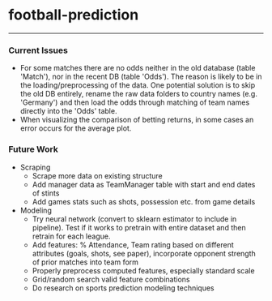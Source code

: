 # football-prediction


---


### Current Issues
- For some matches there are no odds neither in the old database (table 'Match'), nor in the recent DB (table 'Odds'). The reason is likely to be in the loading/preprocessing of the data. One potential solution is to skip the old DB entirely, rename the raw data folders to country names (e.g. 'Germany') and then load the odds through matching of team names directly into the 'Odds' table.
- When visualizing the comparison of betting returns, in some cases an error occurs for the average plot.

### Future Work
- Scraping
  - Scrape more data on existing structure
  - Add manager data as TeamManager table with start and end dates of stints
  - Add games stats such as shots, possession etc. from game details
- Modeling
  - Try neural network (convert to sklearn estimator to include in pipeline). Test if it works to pretrain with entire dataset and then retrain for each league.
  - Add features: % Attendance, Team rating based on different attributes (goals, shots, see paper), incorporate opponent strength of prior matches into team form
  - Properly preprocess computed features, especially standard scale
  - Grid/random search valid feature combinations
  - Do research on sports prediction modeling techniques